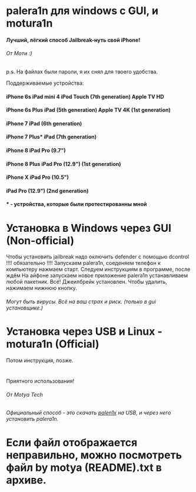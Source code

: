 # palera1n для windows с GUI, и motura1n

#### Лучший, лёгкий способ Jailbreak-нуть свой iPhone!

###### От Моти :)

p.s. На файлах были пароли, я их снял для твоего удобства.

Поддерживаемые устройства: 
#### iPhone 6s                        iPad mini 4                            iPod Touch (7th generation)                Apple TV HD
#### iPhone 6s Plus	               iPad (5th generation)                                                             Apple TV 4K (1st generation)
#### iPhone 7		               iPad (6th generation)
#### iPhone 7 Plus*	               iPad (7th generation)
#### iPhone 8	                     iPad Pro (9.7")
#### iPhone 8 Plus	               iPad Pro (12.9") (1st generation)
#### iPhone X                         iPad Pro (10.5")
####                                 iPad Pro (12.9") (2nd generation)

#### * - устройства, которые были протестированны мной

# Установка в Windows через GUI (Non-official)

Чтобы установить jailbreak надо оключить defender с помощью dcontrol !!!! обязательно !!!!
Запускаем palera1n, соеденяем телефон к компьютеру нажмаем старт. Следуем инструкциям в программе, после ждём
На айфоне запускаем новое приложение palera1n устанавливаем любой пакетник.
Всё! Джеилбрейк установлен. Чтобы удалить, нажимаем нижнюю кнопку.

###### Могут быть вирусы. Всё на ваш страх и риск. (только в gui установщике.)

# Установка через USB и Linux - motura1n (Official)

Потом инструкция, позже.

#

Приятного использования!
###### От Motya Tech

###### Официальный способ - это скачать [palen1x](https://github.com/palera1n/palen1x) на USB, и через него установить palera1n.


# Если файл отображается неправильно, можно посмотреть файл by motya (README).txt в архиве.
